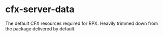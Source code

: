 # cfx-server-data
The default CFX resources required for RPX. Heavily trimmed down from the package delivered by default.
